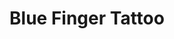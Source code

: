 ---
title: "Blue Finger Tattoo"
url: /saint-remy-les-chevreuse/blue-finger-tattoo/
shop: tatouage
---